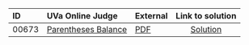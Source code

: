 | ID | UVa Online Judge | External | Link to solution |
|:---|:---|:---|:---:|
| 00673 | [Parentheses Balance](https://onlinejudge.org/index.php?option=com_onlinejudge&Itemid=8&category=8&page=show_problem&problem=614) | [PDF](https://onlinejudge.org/external/6/673.pdf) | [Solution](https://github.com/versenyi98/uva-solutions/tree/main/solutions/00673%20-%20Parentheses%20Balance)|
